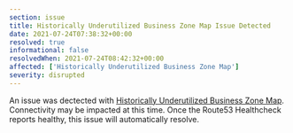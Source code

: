 ```yaml
---
section: issue
title: Historically Underutilized Business Zone Map Issue Detected
date: 2021-07-24T07:38:32+00:00
resolved: true
informational: false
resolvedWhen: 2021-07-24T08:42:32+00:00
affected: ['Historically Underutilized Business Zone Map']
severity: disrupted
---
```

An issue was dectected with [Historically Underutilized Business Zone Map](https://maps.certify.sba.gov).  Connectivity may be impacted at this time.  Once the Route53 Healthcheck reports healthy, this issue will automatically resolve.
